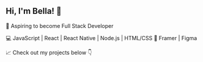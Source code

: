 ## Hi, I'm Bella! 👋

🚀 Aspiring to become Full Stack Developer

💻 JavaScript | React | React Native | Node.js | HTML/CSS
🎨 Framer | Figma

📈 Check out my projects below 👇
